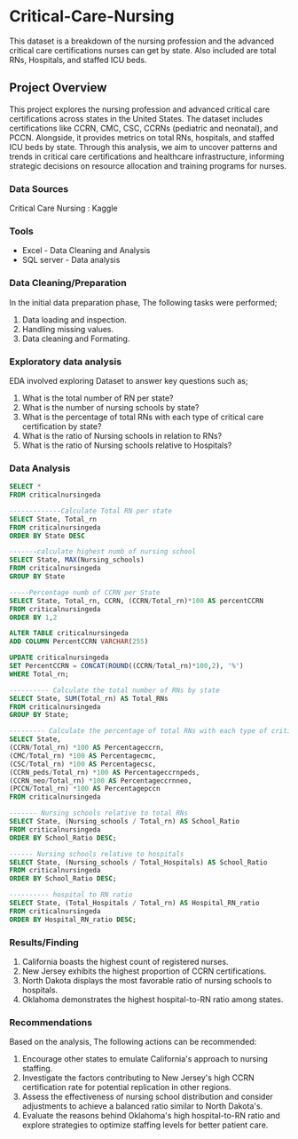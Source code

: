 # Critical-Care-Nursing
This dataset is a breakdown of the nursing profession and the advanced critical care certifications nurses can get by state.
Also included are total RNs, Hospitals, and staffed ICU beds.

## Project Overview
This project explores the nursing profession and advanced critical care certifications across states in the United States. The dataset includes certifications like CCRN, CMC, CSC, CCRNs (pediatric and neonatal), and PCCN. Alongside, it provides metrics on total RNs, hospitals, and staffed ICU beds by state. Through this analysis, we aim to uncover patterns and trends in critical care certifications and healthcare infrastructure, informing strategic decisions on resource allocation and training programs for nurses.

### Data Sources 

Critical Care Nursing : Kaggle 

### Tools

- Excel - Data Cleaning and Analysis
- SQL server - Data analysis

### Data Cleaning/Preparation

  In the initial data preparation phase, The following tasks were performed;
  1. Data loading and inspection.
  2. Handling missing values.
  3. Data cleaning and Formating.

 ### Exploratory data analysis

EDA involved exploring Dataset to answer key questions such as; 
1. What is the total number of RN per state?
2. What is the number of nursing schools by state?
3. What is the percentage of total RNs with each type of critical care certification by state?
4. What is the ratio of Nursing schools in relation to RNs?
5. What is the ratio of Nursing schools relative to Hospitals?


### Data Analysis 
```sql
SELECT *
FROM criticalnursingeda

-------------Calculate Total RN per state
SELECT State, Total_rn
FROM criticalnursingeda
ORDER BY State DESC

-------calculate highest numb of nursing school 
SELECT State, MAX(Nursing_schools) 
FROM criticalnursingeda
GROUP BY State

-----Percentage numb of CCRN per State 
SELECT State, Total_rn, CCRN, (CCRN/Total_rn)*100 AS percentCCRN
FROM criticalnursingeda
ORDER BY 1,2

ALTER TABLE criticalnursingeda
ADD COLUMN PercentCCRN VARCHAR(255)

UPDATE criticalnursingeda
SET PercentCCRN = CONCAT(ROUND((CCRN/Total_rn)*100,2), '%')
WHERE Total_rn;

---------- Calculate the total number of RNs by state
SELECT State, SUM(Total_rn) AS Total_RNs
FROM criticalnursingeda
GROUP BY State;

--------- Calculate the percentage of total RNs with each type of critical care certification by state
SELECT State,
(CCRN/Total_rn) *100 AS Percentageccrn,
(CMC/Total_rn) *100 AS Percentagecmc,
(CSC/Total_rn) *100 AS Percentagecsc,
(CCRN_peds/Total_rn) *100 AS Percentageccrnpeds,
(CCRN_neo/Total_rn) *100 AS Percentageccrnneo,
(PCCN/Total_rn) *100 AS Percentagepccn
FROM criticalnursingeda

------- Nursing schools relative to total RNs
SELECT State, (Nursing_schools / Total_rn) AS School_Ratio
FROM criticalnursingeda
ORDER BY School_Ratio DESC;

------ Nursing schools relative to hospitals
SELECT State, (Nursing_schools / Total_Hospitals) AS School_Ratio
FROM criticalnursingeda
ORDER BY School_Ratio DESC;

---------- hospital to RN ratio 
SELECT State, (Total_Hospitals / Total_rn) AS Hospital_RN_ratio
FROM criticalnursingeda
ORDER BY Hospital_RN_ratio DESC;
```

### Results/Finding

1. California boasts the highest count of registered nurses.
2. New Jersey exhibits the highest proportion of CCRN certifications.
3. North Dakota displays the most favorable ratio of nursing schools to hospitals.
4. Oklahoma demonstrates the highest hospital-to-RN ratio among states.

### Recommendations 

Based on the analysis, The following actions can be recommended:
1. Encourage other states to emulate California's approach to nursing staffing.
2. Investigate the factors contributing to New Jersey's high CCRN certification rate for potential replication in other regions.
3. Assess the effectiveness of nursing school distribution and consider adjustments to achieve a balanced ratio similar to North Dakota's.
4. Evaluate the reasons behind Oklahoma's high hospital-to-RN ratio and explore strategies to optimize staffing levels for better patient care.
